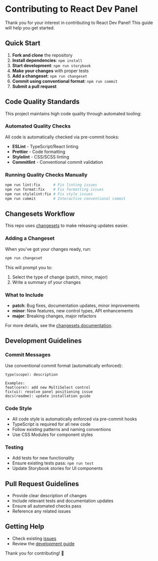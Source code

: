 # Contributing to React Dev Panel

Thank you for your interest in contributing to React Dev Panel! This guide will help you get started.

## Quick Start

1. **Fork and clone** the repository
2. **Install dependencies**: `npm install`
3. **Start development**: `npm run storybook`
4. **Make your changes** with proper tests
5. **Add a changeset**: `npm run changeset`
6. **Commit using conventional format**: `npm run commit`
7. **Submit a pull request**

## Code Quality Standards

This project maintains high code quality through automated tooling:

### Automated Quality Checks

All code is automatically checked via pre-commit hooks:

-   **ESLint** - TypeScript/React linting
-   **Prettier** - Code formatting
-   **Stylelint** - CSS/SCSS linting
-   **Commitlint** - Conventional commit validation

### Running Quality Checks Manually

```bash
npm run lint:fix      # Fix linting issues
npm run format:fix    # Fix formatting issues
npm run stylelint:fix # Fix style issues
npm run commit        # Interactive conventional commit
```

## Changesets Workflow

This repo uses [changesets](https://github.com/changesets/changesets) to make releasing updates easier.

### Adding a Changeset

When you've got your changes ready, run:

```bash
npm run changeset
```

This will prompt you to:

1. Select the type of change (patch, minor, major)
2. Write a summary of your changes

### What to Include

-   **patch**: Bug fixes, documentation updates, minor improvements
-   **minor**: New features, new control types, API enhancements
-   **major**: Breaking changes, major refactors

For more details, see the [changesets documentation](https://github.com/changesets/changesets/blob/main/docs/adding-a-changeset.md#i-am-in-a-single-package-repository).

## Development Guidelines

### Commit Messages

Use conventional commit format (automatically enforced):

```
type(scope): description

Examples:
feat(core): add new MultiSelect control
fix(ui): resolve panel positioning issue
docs(readme): update installation guide
```

### Code Style

-   All code style is automatically enforced via pre-commit hooks
-   TypeScript is required for all new code
-   Follow existing patterns and naming conventions
-   Use CSS Modules for component styles

### Testing

-   Add tests for new functionality
-   Ensure existing tests pass: `npm run test`
-   Update Storybook stories for UI components

## Pull Request Guidelines

-   Provide clear description of changes
-   Include relevant tests and documentation updates
-   Ensure all automated checks pass
-   Reference any related issues

## Getting Help

-   Check existing [issues](https://github.com/Berenjenas/react-dev-panel/issues)
-   Review the [development guide](./guides/DEVELOPMENT.md)

Thank you for contributing! 🎉
